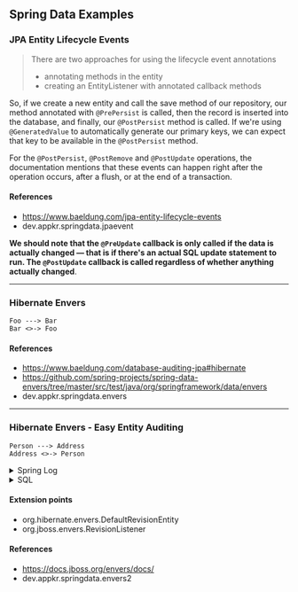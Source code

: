 ## Spring Data Examples

### JPA Entity Lifecycle Events
> There are two approaches for using the lifecycle event annotations
> - annotating methods in the entity
> - creating an EntityListener with annotated callback methods

So, if we create a new entity and call the save method of our repository, our method annotated with `@PrePersist` is called, then the record is inserted into the database, and finally, our `@PostPersist` method is called. If we're using `@GeneratedValue` to automatically generate our primary keys, we can expect that key to be available in the `@PostPersist` method.

For the `@PostPersist`, `@PostRemove` and `@PostUpdate` operations, the documentation mentions that these events can happen right after the operation occurs, after a flush, or at the end of a transaction.

#### References
- https://www.baeldung.com/jpa-entity-lifecycle-events
- dev.appkr.springdata.jpaevent

**We should note that the `@PreUpdate` callback is only called if the data is actually changed — that is if there's an actual SQL update statement to run. The `@PostUpdate` callback is called regardless of whether anything actually changed**.

---

### Hibernate Envers

```
Foo ---> Bar
Bar <>-> Foo
```

#### References
- https://www.baeldung.com/database-auditing-jpa#hibernate
- https://github.com/spring-projects/spring-data-envers/tree/master/src/test/java/org/springframework/data/envers
- dev.appkr.springdata.envers

---

### Hibernate Envers - Easy Entity Auditing

```
Person ---> Address
Address <>-> Person
```

<details>
<summary>Spring Log</summary>

```bash
$ export SERVER_PORT=8081;SPRING_PROFILES_ACTIVE=local ./gradlew clean bootRun
# 2020-11-03 20:41:46.468  INFO 65102 --- [           main] d.a.s.envers2.EnversExampleReader        : Person revision DefaultRevisionMetadata{entity=DefaultRevisionEntity(id = 3, revisionDate = 2020. 11. 3. 오후 8:41:46), revisionType=INSERT} Person(id=1, name=Harry, surname=Potter, address=Address(id=2, streetName=Privet Drive, houseNumber=4, flatNumber=null))
# 2020-11-03 20:41:46.482  INFO 65102 --- [           main] d.a.s.envers2.EnversExampleReader        : Person revision DefaultRevisionMetadata{entity=DefaultRevisionEntity(id = 4, revisionDate = 2020. 11. 3. 오후 8:41:46), revisionType=UPDATE} Person(id=1, name=Harry, surname=Granger, address=Address(id=2, streetName=Privet Drive, houseNumber=5, flatNumber=null))
# 2020-11-03 20:41:46.486  INFO 65102 --- [           main] d.a.s.envers2.EnversExampleReader        : Person revision DefaultRevisionMetadata{entity=DefaultRevisionEntity(id = 5, revisionDate = 2020. 11. 3. 오후 8:41:46), revisionType=DELETE} Person(id=1, name=null, surname=null, address=null)
```

</details>

<details>
<summary>SQL</summary>

```sql
select
    p.*,
    a.* 
from
    person_revisions p cross 
join
    audits a 
where
    p.id=? 
    and p.revision=a.id 
order by
    p.revision asc

--

select
    a1.*
from
    address_revisions a1 
where
    a1.revision=(
        select
            max(a2.revision) 
        from
            address_revisions a2 
        where
            a2.revision<=? 
            and a1.id=a2.id
    ) 
    and a1.revision_type<>? 
    and a1.id=?
```

</details>

#### Extension points
- org.hibernate.envers.DefaultRevisionEntity
- org.jboss.envers.RevisionListener

#### References
- https://docs.jboss.org/envers/docs/
- dev.appkr.springdata.envers2
